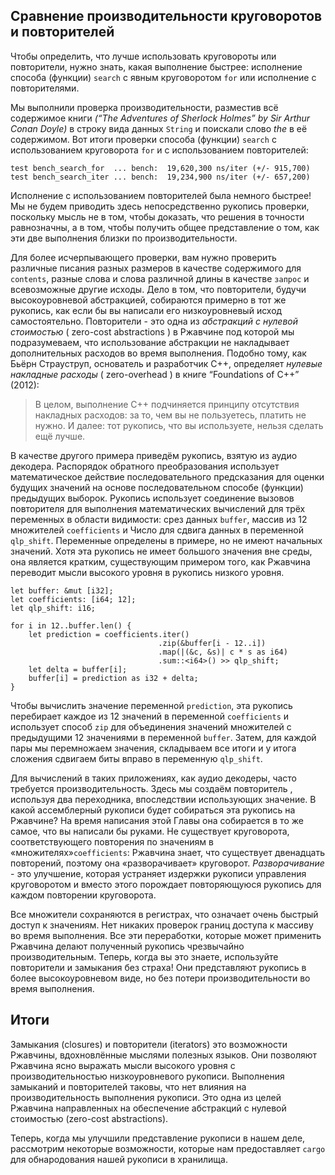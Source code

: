 ## Сравнение производительности круговоротов и повторителей

Чтобы определить, что лучше использовать круговороты или повторители, нужно знать, какая выполнение быстрее: исполнение способа (функции) `search` с явным круговоротом `for` или исполнение с повторителями.

Мы выполнили проверка производительности, разместив всё содержимое книги *(“The Adventures of Sherlock Holmes” by Sir Arthur Conan Doyle)* в строку вида данных `String` и поискали слово *the* в её содержимом. Вот итоги проверки способа (функции) `search` с использованием круговорота `for` и с использованием повторителей:

```text
test bench_search_for  ... bench:  19,620,300 ns/iter (+/- 915,700)
test bench_search_iter ... bench:  19,234,900 ns/iter (+/- 657,200)
```

Исполнение с использованием повторителей была немного быстрее! Мы не будем приводить здесь непосредственно рукопись проверки, поскольку мысль не в том, чтобы доказать, что решения в точности равнозначны, а в том, чтобы получить общее представление о том, как эти две выполнения близки по производительности.

Для более исчерпывающего проверки, вам нужно проверить различные писания разных размеров в качестве содержимого для `contents`, разные слова и слова различной длины в качестве `запрос` и всевозможные другие исходы. Дело в том, что повторители, будучи высокоуровневой абстракцией, собираются примерно в тот же рукопись, как если бы вы написали его низкоуровневый исход самостоятельно. Повторители - это одна из *абстракций с нулевой стоимостью* ( zero-cost abstractions ) в Ржавчине под которой мы подразумеваем, что использование абстракции не накладывает дополнительных расходов во время выполнения. Подобно тому, как Бьёрн Страуструп, основатель и разработчик C++, определяет *нулевые накладные расходы* ( zero-overhead ) в книге “Foundations of C++” (2012):

> В целом, выполнение C++ подчиняется принципу отсутствия накладных расходов: за то, чем вы не пользуетесь, платить не нужно. И далее: тот рукопись, что вы используете, нельзя сделать ещё лучше.

В качестве другого примера приведём рукопись, взятую из аудио декодера. Распорядок обратного преобразования использует математическое действие последовательного предсказания для оценки будущих значений на основе последовательном способе (функции) предыдущих выборок. Рукопись использует соединение вызовов повторителя для выполнения математических вычислений для трёх переменных в области видимости: срез данных `buffer`, массив из 12 множителей `coefficients` и Число для сдвига данных в переменной `qlp_shift`. Переменные определены в примере, но не имеют начальных значений. Хотя эта рукопись не имеет большого значения вне среды, она является кратким, существующим примером того, как Ржавчина переводит мысли высокого уровня в рукопись низкого уровня.

```rust,ignore
let buffer: &mut [i32];
let coefficients: [i64; 12];
let qlp_shift: i16;

for i in 12..buffer.len() {
    let prediction = coefficients.iter()
                                 .zip(&buffer[i - 12..i])
                                 .map(|(&c, &s)| c * s as i64)
                                 .sum::<i64>() >> qlp_shift;
    let delta = buffer[i];
    buffer[i] = prediction as i32 + delta;
}
```

Чтобы вычислить значение переменной `prediction`, эта рукопись перебирает каждое из 12 значений в переменной `coefficients` и использует способ `zip` для объединения значений множителей с предыдущими 12 значениями в переменной `buffer`. Затем, для каждой пары мы перемножаем значения, складываем все итоги и у итога сложения сдвигаем биты вправо в переменную `qlp_shift`.

Для вычислений в таких приложениях, как аудио декодеры, часто требуется производительность. Здесь мы создаём повторитель , используя два переходника, впоследствии использующих значение. В какой ассемблерный рукописи будет собираться эта рукопись на Ржавчине? На время написания этой Главы она собирается в то же самое, что вы написали бы руками. Не существует круговорота, соответствующего повторения по значениям в «множителях»`coefficients`: Ржавчина знает, что существует двенадцать повторений, поэтому она «разворачивает» круговорот. *Разворачивание* - это улучшение, которая устраняет издержки рукописи управления круговоротом и вместо этого порождает повторяющуюся рукопись для каждом повторении круговорота.

Все множители сохраняются в регистрах, что означает очень быстрый доступ к значениям. Нет никаких проверок границ доступа к массиву во время выполнения. Все эти переработки, которые может применить Ржавчина делают полученный рукопись чрезвычайно производительным. Теперь, когда вы это знаете, используйте повторители и замыкания без страха! Они представляют рукопись в более высокоуровневом виде, но без потери производительности во время выполнения.

## Итоги

Замыкания (closures) и повторители (iterators) это возможности Ржавчины, вдохновлённые мыслями полезных языков. Они позволяют Ржавчина ясно выражать мысли высокого уровня с производительностью низкоуровневого рукописи. Выполнения замыканий и повторителей таковы, что нет влияния на производительность выполнения рукописи. Это одна из целей Ржавчина направленных на обеспечение абстракций с нулевой стоимостью (zero-cost abstractions).

Теперь, когда мы улучшили представление рукописи в нашем деле, рассмотрим некоторые возможности, которые нам предоставляет `cargo` для обнародования нашей рукописи в хранилища.
